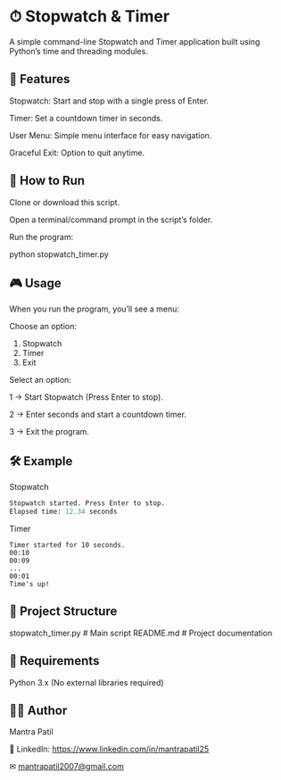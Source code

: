 # ⏱ Stopwatch & Timer 

A simple command-line Stopwatch and Timer application built using Python’s time and threading modules.

## 📌 Features

Stopwatch: Start and stop with a single press of Enter.

Timer: Set a countdown timer in seconds.

User Menu: Simple menu interface for easy navigation.

Graceful Exit: Option to quit anytime.

## 🚀 How to Run

Clone or download this script.

Open a terminal/command prompt in the script’s folder.

Run the program:

python stopwatch_timer.py

## 🎮 Usage

When you run the program, you’ll see a menu:

Choose an option:
1. Stopwatch
2. Timer
3. Exit


Select an option:

1 → Start Stopwatch (Press Enter to stop).

2 → Enter seconds and start a countdown timer.

3 → Exit the program.

## 🛠 Example

Stopwatch
```python
Stopwatch started. Press Enter to stop.
Elapsed time: 12.34 seconds
```

Timer
```
Timer started for 10 seconds.
00:10
00:09
...
00:01
Time's up!
```

## 📂 Project Structure
stopwatch_timer.py   # Main script
README.md            # Project documentation

## 📖 Requirements

Python 3.x (No external libraries required)

## 👨‍💻 Author

Mantra Patil

💼 LinkedIn: https://www.linkedin.com/in/mantrapatil25

✉ mantrapatil2007@gmail.com




